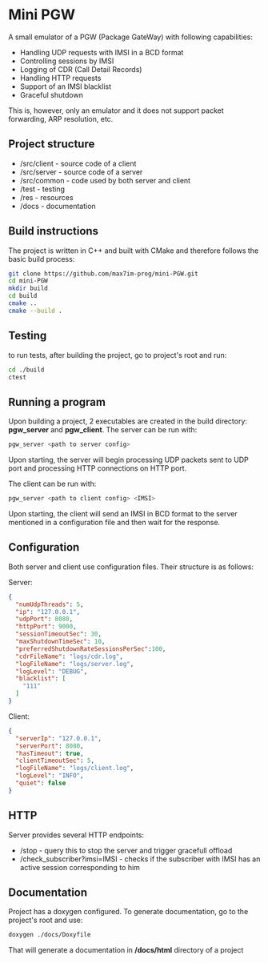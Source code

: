 # Mini PGW

A small emulator of a PGW (Package GateWay) with following capabilities:

- Handling UDP requests with IMSI in a BCD format
- Controlling sessions by IMSI
- Logging of CDR (Call Detail Records)
- Handling HTTP requests
- Support of an IMSI blacklist 
- Graceful shutdown

This is, however, only an emulator and it does not support packet forwarding, ARP resolution, etc.

## Project structure

- /src/client - source code of a client
- /src/server - source code of a server
- /src/common - code used by both server and client
- /test - testing
- /res - resources
- /docs - documentation

## Build instructions

The project is written in C++ and built with CMake and therefore follows the basic build process:

```bash
git clone https://github.com/max7im-prog/mini-PGW.git
cd mini-PGW
mkdir build
cd build
cmake .. 
cmake --build .
```

## Testing 

to run tests, after building the project, go to project's root and run:

```bash
cd ./build
ctest
```

## Running a program

Upon building a project, 2 executables are created in the build directory: **pgw_server** and **pgw_client**. The server can be run with:

```bash
pgw_server <path to server config>
```

Upon starting, the server will begin processing UDP packets sent to UDP port and processing HTTP connections on HTTP port.

The client can be run with:

```bash
pgw_server <path to client config> <IMSI>
```

Upon starting, the client will send an IMSI in BCD format to the server mentioned in a configuration file and then wait for the response.

## Configuration

Both server and client use configuration files. Their structure is as follows:

Server:

```json
{
  "numUdpThreads": 5,
  "ip": "127.0.0.1",
  "udpPort": 8080,
  "httpPort": 9000,
  "sessionTimeoutSec": 30,
  "maxShutdownTimeSec": 10,
  "preferredShutdownRateSessionsPerSec":100,
  "cdrFileName": "logs/cdr.log",
  "logFileName": "logs/server.log",
  "logLevel": "DEBUG",
  "blacklist": [
    "111"
  ]
}
```

Client:

```json
{
  "serverIp": "127.0.0.1",
  "serverPort": 8080,
  "hasTimeout": true,
  "clientTimeoutSec": 5,
  "logFileName": "logs/client.log",
  "logLevel": "INFO",
  "quiet": false
}
```

## HTTP 

Server provides several HTTP endpoints:

- /stop - query this to stop the server and trigger gracefull offload
- /check_subscriber?imsi=IMSI - checks if the subscriber with IMSI has an active session corresponding to him


## Documentation

Project has a doxygen configured. To generate documentation, go to the project's root and use:

```bash
doxygen ./docs/Doxyfile 
```

That will generate a documentation in **/docs/html** directory of a project
